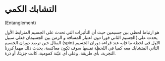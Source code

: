 # التشابك الكمي 

(Entanglement)

هو ارتباط لحظي بين جسيمين حيث أن التأثيرات التي تحدث على الجسيم المترابط الأول يحدث على )الجسيم الثاني فورا دون اعتبار المسافة و الزمن بين الجسيمان فعلى سبيل المثال حين  ترصد دوران الجسيم (spin) الاول في لحظة ما فإنه عند قراءة دوران الجسيم الثاني المتشابك معه كميا في اللحظة نفسها سوف تكون معاكسة، يحدث ذلك مهما كررنا التجربة، بأي طريقة، وعلى أي عيّنة كمومية، كانت جزيئا، أو ذرة.

<!-- we need more information about Entanglement -->


<!-- gif for Entanglement but we have some problem  -->
<!-- ![gif Entanglement ](/docfx_project/images/Entanglement.gif) -->

